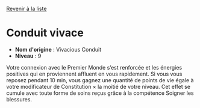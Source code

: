 [Revenir à la liste](list.md)

# Conduit vivace

 * **Nom d'origine** : Vivacious Conduit
 * **Niveau** : 9


<p>Votre connexion avec le Premier Monde s’est renforcée et les énergies positives qui en proviennent affluent en vous rapidement. Si vous vous reposez pendant 10 min, vous gagnez une quantité de points de vie égale à votre modificateur de Constitution × la moitié de votre niveau. Cet effet se cumule avec toute forme de soins reçus grâce à la compétence Soigner les blessures.<p>